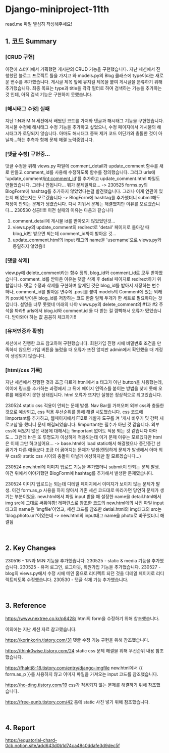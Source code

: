 # Django-miniproject-11th

read.me 파일 열심히 작성해주세요!

## 1. 코드 Summary
### [CRUD 구현]
이전에 스터디에서 기획했던 게시판의 CRUD 기능을 구현했습니다. 지난 세션에서 진행했던 블로그 프로젝트 틀을 가지고 와 models.py의 Blog 클래스에 type이라는 새로운 변수를 추가했습니다. 게시글 제목 앞에 뮤지컬 제목을 붙여 게시글을 분류하기 위해 추가했습니다. 최종 목표는 type과 title을 각각 필터로 하여 검색하는 기능을 추가하는 것 인데, 아직 검색 기능은 구현하지 못했습니다.

### [해시태그 수정] 실패
지난 1:N과 M:N 세션에서 배웠던 코드를 가져와 댓글과 해시태그 기능을 구현했습니다. 게시물 수정에 해시태그 수정 기능을 추가하고 싶었으나, 수정 페이지에서 게시물의 해시태그가 로딩되지 않습니다. 아마도 해시태그 중복 제거 코드 어딘가와 충돌한 것이 아닐까...하는 추측과 함께 문제 해결 노력중입니다.

### [댓글 수정] 구현중...
댓글 수정을 위해 views.py 파일에 comment_detail과 update_comment 함수를 새로 만들고 comment_id를 사용해 수정하도록 함수를 정의했습니다. 그리고 urls에 'update_comment/<int:comment_id>'를 추가하고 update_comment.html 파일도 만들었습니다. 그러나 안됩니다... 뭐가 문제일까요... -> 230525 forms.py의 BlogForm에 hashtag를 추가하지 않았었다는걸 발견했습니다. 그러나 이게 연관이 있는지 왜 없는지는 모르겠습니다 -> BlogForm에 hashtag를 추가했더니 submit해도 저장이 안되는 문제가 생겼습니다. 다시 지워서 문제는 해결했지만 이유를 모르겠습니다...
230530 성공!!!!! 이전 실패의 이유는 다음과 같습니다
1) comment_detail에 게시물 id를 받아오지 않았었던것...
2) views.py의 update_comment의 redirect로 'detail' 페이지로 돌아갈 때 blog_id만 받으면 되는데 comment_id까지 받아온 것...
3) update_comment.html의 input 태그의 name을 'username'으로 views.py와 통일하지 않았음!!

### [댓글 삭제]
view.py에 delete_comment라는 함수 정의, blog_id와 comment_id르 모두 받아왔습니다.
comment_id를 받아온 이유는 댓글 삭제 후 detial 페이지로 redirect하기 위함입니다. 댓글 수정과 삭제를 구현하며 알게된 것은 blog_id를 받아서 저장하는 변수 하나, comment_id를 받아온 변수에 .post를 붙여 models의 Comment에 있는 외래키 post에 받아온 blog_id를 저장하는 코드 한줄 일케 두개가 한 세트로 필요하다는 것 입니다. 설명을 너무 못했네 미래의 나야 views.py의 delete_comment의 #1과 #2 주석을 봐라!! urls에서 blog.id와 comment.id 둘 다 받는 걸 깜빡해서 오류가 떴었습니다. 받아와야 하는 값 꼼꼼히 체크하기!!

### [유저인증과 확장]
세션에서 진행한 코드 참고하여 구현했습니다.
회원가입 진행 시에 비밀번호 조건을 만족하지 않으면 가입 버튼을 눌렀을 때 오류가 뜨진 않지만 admin에서 확인했을 때 계정이 생성되지 않습니다.
 
### [html/css 기록]
지난 세션에서 진행한 것과 조금 다르게 html에서 a 태그가 아닌 button을 사용했는데, 이이에 링크를 추가하는 과정에서 그 뒤에 페이지 인덱스를 붙이는 방법을 찾지 못해 오류를 해결하지 못한 상태입니다. html 오류가 뜨지만 실행은 정상적으로 되고있습니다.

230524 static css 적용이 안되는 문제 발생. Nav Bar를 가져오며 외부 css와 충돌한 것으로 예상되고, css 적용 우선순위를 통해 해결 시도했습니다. css 코드에 !important를 추가하고, 웹페이지에서 F12로 개발자 도구를 켜 '캐시 비우기 및 강력 새로고침'을 했더니 문제 해결되었습니다. !important는 필수가 아닌 것 같습니다. 외부 css에 써있지 않은 내용에 대해서는 !important 없어도 적용 되는 것 같습니다 아마도... 그런데 hr은 또 투명도가 이상하게 적용되는데 이거 문제 이유는 모르겠다만 html은 이제 그만 하고싶어요... -> base.html에 load static해서 해결했으나 중간중간 선 굵기가 다른 애들보다 조금 더 굵어지는 문제가 발생(랜덤하게 문제가 발생해서 아마 외부 css와 static css 사이의 충돌이 아닐까 예상하지만 잘 모르겠습니다...)

230524 new.html에 이미지 업로드 기능을 추가했더니 submit이 안되는 문제 발생. 이건 위에서 이야기했던 BlogForm에 hashtag를 추가해서 발생한 문제였습니다.

230524 이미지 업로드는 되는데 디테일 페이지에서 이미지가 보이지 않는 문제가 발생. 이건 form.as_p 사용을 하지 않아서 기존 세션 코드대로 따라가면 당연히 문제가 생기는 부분이었음. new.html에서 파일 input 받을 때 설정한 name을 detail.html에서 img src에 그대로 써줘야함! 레퍼런스로 참조한 코드의 new.html에의 사진 파일 input태그의 name은 'imgfile'이었고, 세션 코드를 참조한 detial.html의 img태그의 src는 'blog.photo.url'이었는데 -> new.html의 input태그 name을 photo로 바꾸었더니 해결됨


<br/>

## 2. Key Changes 
230516 - 1:N과 M:N 기능을 추가했습니다.
230525 - static & media 기능을 추가했습니다.
230525 - 유저 로그인, 로그아웃, 회원가입 기능을 추가했습니다.
230527 - blog의 views.py에서 수정 시에 메인 홈으로 리디렉트 되던 것을 디테일 페이지로 리디렉트되도록 수정했습니다.
230530 - 댓글 삭제 기능 추가했습니다.

<br/>

## 3. Reference
https://www.nextree.co.kr/p8428/
html의 form을 수정하기 위해 참조했습니다.

이외에는 지난 세션 자료 참고했습니다.

https://korinkorin.tistory.com/31
댓글 수정 기능 구현을 위해 참조했습니다.

https://think0wise.tistory.com/24
static css 문제 해결을 위해 우선순위 내용 참조했습니다.

https://fhaktj8-18.tistory.com/entry/django-imgfile
new.html에서 {{ form.as_p }}를 사용하지 않고 이미지 파일을 가져오는 input 코드를 참조했습니다.

https://ho-ding.tistory.com/19
css가 적용되지 않는 문제를 해결하기 위해 참조했습니다.

https://free-eunb.tistory.com/42
홈에 static 사진 넣기 위해 참조했습니다.

<br/>

## 4. Report
https://equatorial-chard-0cb.notion.site/add643d0b1d74ca48c0ddafe3d9dec5f
